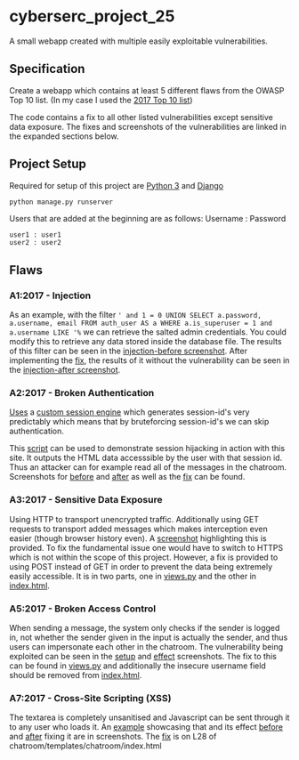 # cyberserc_project_25
A small webapp created with multiple easily exploitable vulnerabilities.

## Specification
Create a webapp which contains at least 5 different flaws from the OWASP Top 10 list. (In my case I used the [2017 Top 10 list](https://raw.githubusercontent.com/OWASP/Top10/master/2017/OWASP%20Top%2010-2017%20(en).pdf))

The code contains a fix to all other listed vulnerabilities except sensitive data exposure. The fixes and screenshots of the vulnerabilities are linked in the expanded sections below.

## Project Setup
Required for setup of this project are [Python 3](https://www.python.org/downloads/) and [Django](https://pypi.org/project/Django/)

```python
python manage.py runserver
```

Users that are added at the beginning are as follows:
Username : Password
```
user1 : user1
user2 : user2
```

## Flaws
### A1:2017 - Injection

As an example, with the filter ```' and 1 = 0 UNION SELECT a.password, a.username, email FROM auth_user AS a WHERE a.is_superuser = 1 and a.username LIKE '%``` we can retrieve the salted admin credentials. You could modify this to retrieve any data stored inside the database file. The results of this filter can be seen in the 
[injection-before screenshot](https://github.com/Kivi-Vuorilehto/cyberserc_project_25/blob/main/screenshots/injection-before.png). 
After implementing the [fix](https://github.com/Kivi-Vuorilehto/cyberserc_project_25/blob/4b0c7becc3cf44c299af844c57e89045d91e4bc8/chatroom/views.py#L24), the results of it without the vulnerability can be seen in the 
[injection-after screenshot](https://github.com/Kivi-Vuorilehto/cyberserc_project_25/blob/main/screenshots/injection-after.png).

### A2:2017 - Broken Authentication
[Uses](https://github.com/Kivi-Vuorilehto/cyberserc_project_25/blob/4b0c7becc3cf44c299af844c57e89045d91e4bc8/baseproject/settings.py#L77) a 
[custom session engine](https://github.com/Kivi-Vuorilehto/cyberserc_project_25/blob/main/baseproject/simplesession.py)
which generates session-id's very predictably which means that by bruteforcing session-id's we can skip authentication.

This [script](https://github.com/Kivi-Vuorilehto/cyberserc_project_25/blob/main/baseproject/session_hijack/sessionhijack.py) can be used to demonstrate session hijacking in action with this site. It outputs the HTML data accesssible by the user with that session id. Thus an attacker can for example read all of the messages in the chatroom. Screenshots for 
[before](https://github.com/Kivi-Vuorilehto/cyberserc_project_25/blob/main/screenshots/sessionhijacking-before.png) and 
[after](https://github.com/Kivi-Vuorilehto/cyberserc_project_25/blob/main/screenshots/sessionhijacking-after.png) as well as the 
[fix](https://github.com/Kivi-Vuorilehto/cyberserc_project_25/blob/4b0c7becc3cf44c299af844c57e89045d91e4bc8/baseproject/settings.py#L76) can be found.


### A3:2017 - Sensitive Data Exposure
Using HTTP to transport unencrypted traffic. Additionally using GET requests to transport added messages which makes interception even easier (though browser history even).
A [screenshot](https://github.com/Kivi-Vuorilehto/cyberserc_project_25/blob/main/screenshots/insecure_data_transmission.png) highlighting this is provided.
To fix the fundamental issue one would have to switch to HTTPS which is not within the scope of this project. However, a fix is provided to using POST instead of GET in order to prevent the data being extremely easily accessible. It is in two parts, one in [views.py](https://github.com/Kivi-Vuorilehto/cyberserc_project_25/blob/4b0c7becc3cf44c299af844c57e89045d91e4bc8/chatroom/views.py#L63) and the other in 
[index.html](https://github.com/Kivi-Vuorilehto/cyberserc_project_25/blob/4b0c7becc3cf44c299af844c57e89045d91e4bc8/chatroom/templates/chatroom/index.html#L42).


### A5:2017 - Broken Access Control
When sending a message, the system only checks if the sender is logged in, not whether the sender given in the input is actually the sender, and thus users can impersonate each other in the chatroom. The vulnerability being exploited can be seen in the [setup](https://github.com/Kivi-Vuorilehto/cyberserc_project_25/blob/main/screenshots/broken-access-control-before-exploit.png) and [effect](https://github.com/Kivi-Vuorilehto/cyberserc_project_25/blob/main/screenshots/broken-access-control-before-effect.png) screenshots.
The fix to this can be found in [views.py](https://github.com/Kivi-Vuorilehto/cyberserc_project_25/blob/4b0c7becc3cf44c299af844c57e89045d91e4bc8/chatroom/views.py#L65) and additionally the insecure username field should be removed from [index.html](https://github.com/Kivi-Vuorilehto/cyberserc_project_25/blob/4b0c7becc3cf44c299af844c57e89045d91e4bc8/chatroom/templates/chatroom/index.html#L44).


### A7:2017 - Cross-Site Scripting (XSS)
The textarea is completely unsanitised and Javascript can be sent through it to any user who loads it. An [example](https://github.com/Kivi-Vuorilehto/cyberserc_project_25/blob/main/baseproject/screenshots/xss-before-exploit.png) showcasing that and its effect 
[before](https://github.com/Kivi-Vuorilehto/cyberserc_project_25/blob/main/screenshots/xss-before-effect.png) and 
[after](https://github.com/Kivi-Vuorilehto/cyberserc_project_25/blob/main/screenshots/xss-after.png) fixing it are in screenshots.
The [fix](https://github.com/Kivi-Vuorilehto/cyberserc_project_25/blob/4b0c7becc3cf44c299af844c57e89045d91e4bc8/chatroom/templates/chatroom/index.html#L28) is on L28 of chatroom/templates/chatroom/index.html
